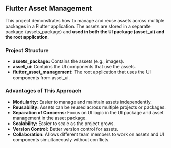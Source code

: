 ## Flutter Asset Management
This project demonstrates how to manage and reuse assets across multiple packages in a Flutter application. The assets are stored in a separate package (assets_package) and __used in both the UI package (asset_ui) and the root application__.  

### Project Structure
* __assets_package:__ Contains the assets (e.g., images).
* __asset_ui:__ Contains the UI components that use the assets.
* __flutter_asset_management:__ The root application that uses the UI components from asset_ui.

### Advantages of This Approach
* __Modularity:__ Easier to manage and maintain assets independently.
* __Reusability:__ Assets can be reused across multiple projects or packages.
* __Separation of Concerns:__ Focus on UI logic in the UI package and asset management in the asset package.
* __Scalability:__ Easier to scale as the project grows.
* __Version Control:__ Better version control for assets.
* __Collaboration:__ Allows different team members to work on assets and UI components simultaneously without conflicts.